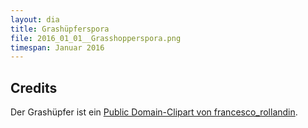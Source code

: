 ```yaml
---
layout: dia
title: Grashüpferspora
file: 2016_01_01__Grasshopperspora.png
timespan: Januar 2016
---
```


## Credits

Der Grashüpfer ist ein [Public Domain-Clipart von francesco_rollandin](https://openclipart.org/detail/25420/architetto-cavalletta).
